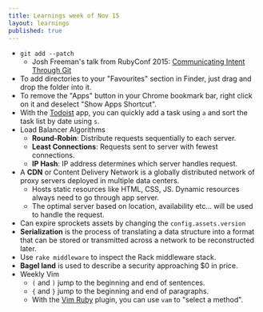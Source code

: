 ```yaml
---
title: Learnings week of Nov 15
layout: learnings
published: true
---
```

* `git add --patch`
  * Josh Freeman's talk from RubyConf 2015: [Communicating Intent Through Git](https://www.youtube.com/watch?v=Wl0NfWYrvlY)
* To add directories to your "Favourites" section in Finder, just drag and drop the folder into it.
* To remove the "Apps" button in your Chrome bookmark bar, right click on it and deselect "Show Apps Shortcut".
* With the [Todoist](https://en.todoist.com/) app, you can quickly add a task using `a` and sort the task list by date using `s`.
* Load Balancer Algorithms
  * **Round-Robin**: Distribute requests sequentially to each server.
  * **Least Connections**: Requests sent to server with fewest connections.
  * **IP Hash**: IP address determines which server handles request.
* A **CDN** or Content Delivery Network is a globally distributed network of proxy servers deployed in multiple data centers.
  * Hosts static resources like HTML, CSS, JS. Dynamic resources always need to go through app server.
  * The optimal server based on location, availability etc... will be used to handle the request.
* Can expire sprockets assets by changing the `config.assets.version`
* **Serialization** is the process of translating a data structure into a format that can be stored or transmitted across a network to be reconstructed later.
* Use `rake middleware` to inspect the Rack middleware stack.
* **Bagel land** is used to describe a security approaching $0 in price.
* Weekly Vim
  * `(` and `)` jump to the beginning and end of sentences.
  * `{` and `}` jump to the beginning and end of paragraphs.
  * With the [Vim Ruby](https://github.com/vim-ruby/vim-ruby) plugin, you can use `vam` to "select a method".
